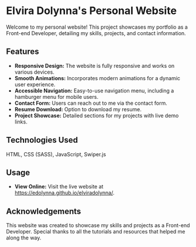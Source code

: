 <!-- Title -->
<h1 align="left">Elvira Dolynna's Personal Website</h1>

<!-- Description -->
<p align="left">Welcome to my personal website! This project showcases my portfolio as a Front-end Developer, detailing my skills, projects, and contact information.</p>

<!-- Features -->
<h2 align="left">Features</h2>
<ul align="left">
  <li><strong>Responsive Design:</strong> The website is fully responsive and works on various devices.</li>
  <li><strong>Smooth Animations:</strong> Incorporates modern animations for a dynamic user experience.</li>
  <li><strong>Accessible Navigation:</strong> Easy-to-use navigation menu, including a hamburger menu for mobile users.</li>
  <li><strong>Contact Form:</strong> Users can reach out to me via the contact form.</li>
  <li><strong>Resume Download:</strong> Option to download my resume.</li>
  <li><strong>Project Showcase:</strong> Detailed sections for my projects with live demo links.</li>
</ul>

<!-- Technologies Used -->
<h2 align="left">Technologies Used</h2>
<p align="left">HTML, CSS (SASS), JavaScript, Swiper.js</p>

<!-- Usage -->
<h2 align="left">Usage</h2>
<ul align="left">
  <li><strong>View Online:</strong> Visit the live website at <a href="https://edolynna.github.io/elviradolynna/">https://edolynna.github.io/elviradolynna/</a>.</li>
</ul>

<!-- Acknowledgements -->
<h2 align="left">Acknowledgements</h2>
<p align="left">This website was created to showcase my skills and projects as a Front-end Developer. Special thanks to all the tutorials and resources that helped me along the way.</p>

